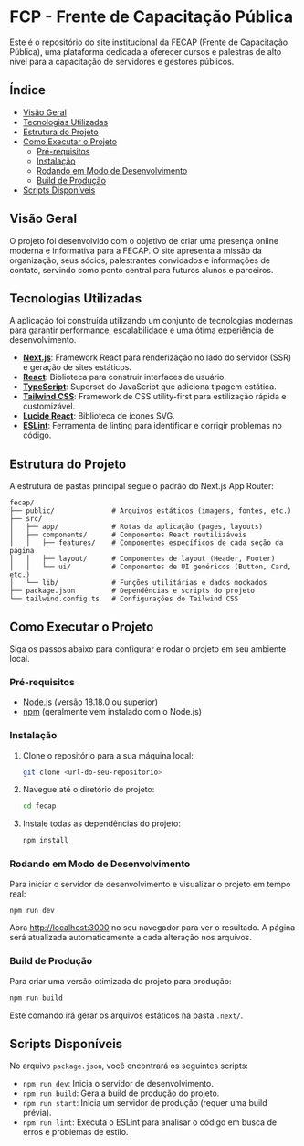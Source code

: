 # FCP - Frente de Capacitação Pública

Este é o repositório do site institucional da FECAP (Frente de Capacitação Pública), uma plataforma dedicada a oferecer cursos e palestras de alto nível para a capacitação de servidores e gestores públicos.

## Índice

  - [Visão Geral](https://www.google.com/search?q=%23vis%C3%A3o-geral)
  - [Tecnologias Utilizadas](https://www.google.com/search?q=%23tecnologias-utilizadas)
  - [Estrutura do Projeto](https://www.google.com/search?q=%23estrutura-do-projeto)
  - [Como Executar o Projeto](https://www.google.com/search?q=%23como-executar-o-projeto)
      - [Pré-requisitos](https://www.google.com/search?q=%23pr%C3%A9-requisitos)
      - [Instalação](https://www.google.com/search?q=%23instala%C3%A7%C3%A3o)
      - [Rodando em Modo de Desenvolvimento](https://www.google.com/search?q=%23rodando-em-modo-de-desenvolvimento)
      - [Build de Produção](https://www.google.com/search?q=%23build-de-produ%C3%A7%C3%A3o)
  - [Scripts Disponíveis](https://www.google.com/search?q=%23scripts-dispon%C3%ADveis)

## Visão Geral

O projeto foi desenvolvido com o objetivo de criar uma presença online moderna e informativa para a FECAP. O site apresenta a missão da organização, seus sócios, palestrantes convidados e informações de contato, servindo como ponto central para futuros alunos e parceiros.

## Tecnologias Utilizadas

A aplicação foi construída utilizando um conjunto de tecnologias modernas para garantir performance, escalabilidade e uma ótima experiência de desenvolvimento.

  - **[Next.js](https://nextjs.org/)**: Framework React para renderização no lado do servidor (SSR) e geração de sites estáticos.
  - **[React](https://react.dev/)**: Biblioteca para construir interfaces de usuário.
  - **[TypeScript](https://www.typescriptlang.org/)**: Superset do JavaScript que adiciona tipagem estática.
  - **[Tailwind CSS](https://tailwindcss.com/)**: Framework de CSS utility-first para estilização rápida e customizável.
  - **[Lucide React](https://lucide.dev/)**: Biblioteca de ícones SVG.
  - **[ESLint](https://eslint.org/)**: Ferramenta de linting para identificar e corrigir problemas no código.

## Estrutura do Projeto

A estrutura de pastas principal segue o padrão do Next.js App Router:

```
fecap/
├── public/              # Arquivos estáticos (imagens, fontes, etc.)
├── src/
│   ├── app/             # Rotas da aplicação (pages, layouts)
│   ├── components/      # Componentes React reutilizáveis
│   │   ├── features/    # Componentes específicos de cada seção da página
│   │   ├── layout/      # Componentes de layout (Header, Footer)
│   │   └── ui/          # Componentes de UI genéricos (Button, Card, etc.)
│   └── lib/             # Funções utilitárias e dados mockados
├── package.json         # Dependências e scripts do projeto
└── tailwind.config.ts   # Configurações do Tailwind CSS
```

## Como Executar o Projeto

Siga os passos abaixo para configurar e rodar o projeto em seu ambiente local.

### Pré-requisitos

  - [Node.js](https://nodejs.org/en/) (versão 18.18.0 ou superior)
  - [npm](https://www.npmjs.com/) (geralmente vem instalado com o Node.js)

### Instalação

1.  Clone o repositório para a sua máquina local:
    ```bash
    git clone <url-do-seu-repositorio>
    ```
2.  Navegue até o diretório do projeto:
    ```bash
    cd fecap
    ```
3.  Instale todas as dependências do projeto:
    ```bash
    npm install
    ```

### Rodando em Modo de Desenvolvimento

Para iniciar o servidor de desenvolvimento e visualizar o projeto em tempo real:

```bash
npm run dev
```

Abra [http://localhost:3000](https://www.google.com/search?q=http://localhost:3000) no seu navegador para ver o resultado. A página será atualizada automaticamente a cada alteração nos arquivos.

### Build de Produção

Para criar uma versão otimizada do projeto para produção:

```bash
npm run build
```

Este comando irá gerar os arquivos estáticos na pasta `.next/`.

## Scripts Disponíveis

No arquivo `package.json`, você encontrará os seguintes scripts:

  - `npm run dev`: Inicia o servidor de desenvolvimento.
  - `npm run build`: Gera a build de produção do projeto.
  - `npm run start`: Inicia um servidor de produção (requer uma build prévia).
  - `npm run lint`: Executa o ESLint para analisar o código em busca de erros e problemas de estilo.